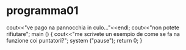 programma01
===========
cout<<"ve pago na pannocchia in culo..."<<endl;
cout<<"non potete rifiutare";
main ()
{
cout<<"me scrivete un esempio de come se fa na funzione coi puntatori?";
system ("pause");
return 0;
}

